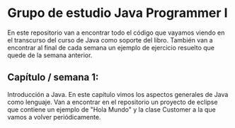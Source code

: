 Grupo de estudio Java Programmer I
==================================

En este repositorio van a encontrar todo el código que vayamos viendo en el transcurso del curso de Java como soporte del libro. También van a encontrar al final de cada semana un ejemplo de ejercicio resuelto que quede de la semana anterior.


Capítulo / semana 1:
--------------------
Introducción a Java. En este capítulo vimos los aspectos generales de Java como lenguaje. Van a encontrar en el repositorio un proyecto de eclipse que contiene un ejemplo de "Hola Mundo" y la clase Customer a la que vamos a volver periódicamente.